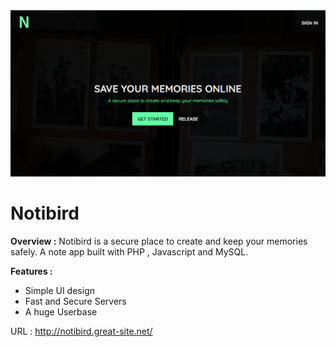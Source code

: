 <img src="Capture.PNG">

# **Notibird**

<strong>Overview :</strong>
Notibird is a secure place to create and keep your memories safely. A note app built with PHP , Javascript and MySQL.
<br>

<strong>Features :</strong>
- Simple UI design
- Fast and Secure Servers
- A huge Userbase

URL : <a href="http://notibird.great-site.net">http://notibird.great-site.net/</a>


